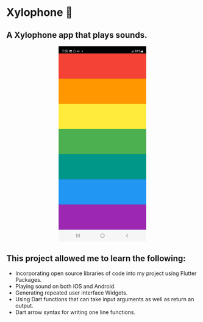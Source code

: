 # Xylophone 🎹

## A Xylophone app that plays sounds.  
<p align="center">
<img src="images/xylophone.jpeg"  width="230.5" height="512">
</p>

## This project allowed me to learn the following:

- Incorporating open source libraries of code into my project using Flutter Packages.
- Playing sound on both iOS and Android.
- Generating repeated user interface Widgets.
- Using Dart functions that can take input arguments as well as return an output.
- Dart arrow syntax for writing one line functions.


